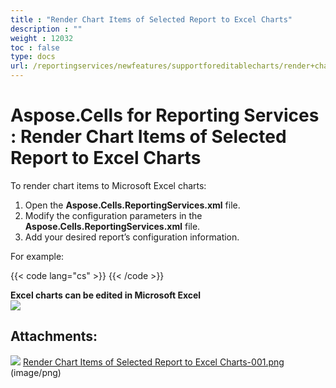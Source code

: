 ```yaml
---
title : "Render Chart Items of Selected Report to Excel Charts" 
description : "" 
weight : 12032 
toc : false
type: docs
url: /reportingservices/newfeatures/supportforeditablecharts/render+chart+items+of+selected+report+to+excel+charts/
---
```


# Aspose.Cells for Reporting Services : Render Chart Items of Selected Report to Excel Charts


To render chart items to Microsoft Excel charts:

1.  Open the **Aspose.Cells.ReportingServices.xml** file.
2.  Modify the configuration parameters in the **Aspose.Cells.ReportingServices.xml** file.
3.  Add your desired report’s configuration information.

For example:

{{< code lang="cs" >}}
<Chart >
<Report name= "Employee Sales Summary 2008">
</Report >
</Chart> 
{{< /code >}}

**Excel charts can be edited in Microsoft Excel**  
![](https://docs2.aspose.com/cells/reportingservices/attachments/6094932/6193411.png)

## Attachments:

![](https://docs2.aspose.com/cells/reportingservices/images/icons/bullet_blue.gif) [Render Chart Items of Selected Report to Excel Charts-001.png](https://docs2.aspose.com/cells/reportingservices/attachments/6094932/6193411.png) (image/png)  

